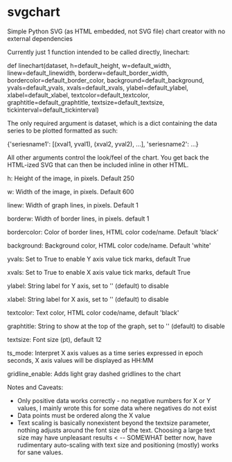 # svgchart
Simple Python SVG (as HTML embedded, not SVG file) chart creator with no external dependencies

Currently just 1 function intended to be called directly, linechart:

def linechart(dataset, h=default_height, w=default_width, linew=default_linewidth, borderw=default_border_width, bordercolor=default_border_color, background=default_background, yvals=default_yvals, xvals=default_xvals, ylabel=default_ylabel, xlabel=default_xlabel, textcolor=default_textcolor, graphtitle=default_graphtitle, textsize=default_textsize, tickinterval=default_tickinterval)

The only required argument is dataset, which is a dict containing the data series to be plotted formatted as such:

{'seriesname1': [(xval1, yval1), (xval2, yval2), ...], 'seriesname2': ...}

All other arguments control the look/feel of the chart.  You get back the HTML-ized SVG that can then be included inline in other HTML.

h: Height of the image, in pixels. Default 250

w: Width of the image, in pixels. Default 600

linew: Width of graph lines, in pixels. Default 1

borderw: Width of border lines, in pixels. default 1

bordercolor: Color of border lines, HTML color code/name. Default 'black'

background: Background color, HTML color code/name. Default 'white'

yvals: Set to True to enable Y axis value tick marks, default True

xvals: Set to True to enable X axis value tick marks, default True

ylabel: String label for Y axis, set to '' (default) to disable

xlabel: String label for X axis, set to '' (default) to disable

textcolor: Text color, HTML color code/name, default 'black'

graphtitle: String to show at the top of the graph, set to '' (default) to disable

textsize: Font size (pt), default 12

ts_mode: Interpret X axis values as a time series expressed in epoch seconds, X axis values will be displayed as HH:MM

gridline_enable: Adds light gray dashed gridlines to the chart

Notes and Caveats:

- Only positive data works correctly - no negative numbers for X or Y values, I mainly wrote this for some data where negatives do not exist
- Data points must be ordered along the X value
- Text scaling is basically nonexistent beyond the textsize parameter, nothing adjusts around the font size of the text.  Choosing a large text size may have unpleasant results < -- SOMEWHAT better now, have rudimentary auto-scaling with text size and positioning (mostly) works for sane values.

